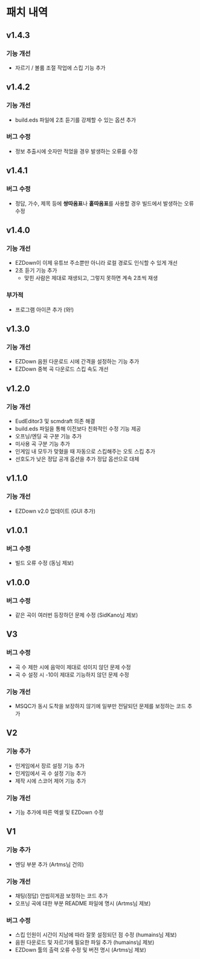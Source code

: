 # 패치 내역

## v1.4.3
### 기능 개선
- 자르기 / 볼륨 조절 작업에 스킵 기능 추가

## v1.4.2
### 기능 개선
- build.eds 파일에 2초 듣기를 강제할 수 있는 옵션 추가

### 버그 수정
- 정보 추출시에 숫자만 적었을 경우 발생하는 오류를 수정

## v1.4.1
### 버그 수정
- 정답, 가수, 제목 등에 **쌍따옴표**나 **홑따옴표**를 사용할 경우 빌드에서 발생하는 오류 수정

## v1.4.0
### 기능 개선
- EZDown이 이제 유튜브 주소뿐만 아니라 로컬 경로도 인식할 수 있게 개선
- 2초 듣기 기능 추가
  - 맞힌 사람은 제대로 재생되고, 그렇지 못하면 계속 2초씩 재생

### 부가적
- 프로그램 아이콘 추가 (와!)

## v1.3.0
### 기능 개선
- EZDown 음원 다운로드 시에 간격을 설정하는 기능 추가
- EZDown 중복 곡 다운로드 스킵 속도 개선

## v1.2.0
### 기능 개선
- EudEditor3 및 scmdraft 의존 해결
- build.eds 파일을 통해 이전보다 친화적인 수정 기능 제공
- 오프닝/엔딩 곡 구분 기능 추가
- 미사용 곡 구분 기능 추가
- 인게임 내 모두가 맞혔을 때 자동으로 스킵해주는 오토 스킵 추가
- 선호도가 낮은 정답 공개 옵션을 추가 정답 옵션으로 대체

## v1.1.0
### 기능 개선
- EZDown v2.0 업데이트 (GUI 추가)

## v1.0.1
### 버그 수정
- 빌드 오류 수정 (동님 제보)

## v1.0.0
### 버그 수정
- 같은 곡이 여러번 등장하던 문제 수정 (SidKano님 제보)

## V3
### 버그 수정
- 곡 수 제한 시에 음악이 제대로 섞이지 않던 문제 수정
- 곡 수 설정 시 -10이 제대로 기능하지 않던 문제 수정
  
### 기능 개선
- MSQC가 동시 도착을 보장하지 않기에 일부만 전달되던 문제를 보정하는 코드 추가

## V2
### 기능 추가
- 인게임에서 장르 설정 기능 추가
- 인게임에서 곡 수 설정 기능 추가
- 제작 시에 스코어 제어 기능 추가

### 기능 개선
- 기능 추가에 따른 엑셀 및 EZDown 수정

## V1
### 기능 추가
- 엔딩 부분 추가 (Artms님 건의)

### 기능 개선
- 채팅(정답) 안씹히게끔 보정하는 코드 추가
- 오프닝 곡에 대한 부분 README 파일에 명시 (Artms님 제보)

### 버그 수정
- 스킵 인원이 시간이 지남에 따라 잘못 설정되던 점 수정 (humains님 제보)
- 음원 다운로드 및 자르기에 필요한 파일 추가 (humains님 제보)
- EZDown 툴의 출력 오류 수정 및 버전 명시 (Artms님 제보)

